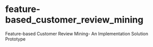 # feature-based_customer_review_mining
Feature-based Customer Review Mining- An Implementation Solution Prototype
